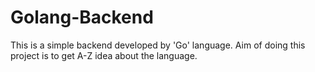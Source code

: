 # Golang-Backend
This is a simple backend developed by 'Go' language. Aim of doing this project is to get A-Z idea about the language.

